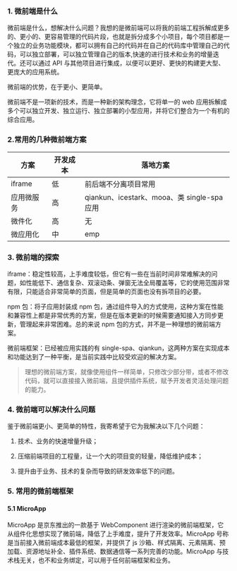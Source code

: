 ### 1. 微前端是什么

微前端是什么，想解决什么问题？我想的是微前端可以将我的前端工程拆解成更多的、更小的、更容易管理的代码片段，也就是拆分成多个小项目，每个项目都是一个独立的业务功能模块，都可以拥有自己的代码并在自己的代码库中管理自己的代码，可以独立部署，可以独立管理自己的版本,快速的进行技术和业务的增量迭代。还可以通过 API 与其他项目进行集成，以便可以更好、更快的构建更大型、更庞大的应用系统。

微前端的优势，在于更小、更简单。

微前端不是一项新的技术，而是一种新的架构理念，它将单一的 web 应用拆解成多个可以独立开发、独立运行、独立部署的小型应用，并将它们整合为一个有机的综合应用。

### 2.常用的几种微前端方案

| 方案       | 开发成本 | 落地方案                                    |
| ---------- | -------- | ------------------------------------------- |
| iframe     | 低       | 前后端不分离项目常用                        |
| 应用微服务 | 高       | qiankun、icestark、mooa、类 single-spa 应用 |
| 微件化     | 高       | 无                                          |
| 微应用化   | 中       | emp                                         |

### 3. 微前端的探索

iframe：稳定性较高，上手难度较低，但它有一些在当前时间非常难解决的问题，如性能低下、通信复杂、双滚动条、弹窗无法全局覆盖等，它的使用范围非常有限，只能适合非常简单的页面，但是简单的页面也没有拆项目的必要。

npm 包：将子应用封装成 npm 包，通过组件导入的方式使用，这种方案在性能和兼容性上都是非常优秀的方案，但是在版本更新的时候需要通知接入方同步更新，管理起来非常困难。总的来说 npm 包的方式，并不是一种理想的微前端方案。

微前端框架：已经被应用实践的有 single-spa、qiankun，这两种方案在实现成本和功能达到了一种平衡，是当前实践中比较受欢迎的解决方案。

> 理想的微前端方案，就像使用组件一样简单，只修改少部分带，或者不修改代码，就可以直接接入微前端，且提供插件系统，赋予开发者灵活处理问题的能力。

### 4. 微前端可以解决什么问题

鉴于微前端更小、更简单的特性，我寄希望于它为我解决以下几个问题：

1. 技术、业务的快速增量升级；

2. 压缩前端项目的工程量，让一个大的项目变的轻量，降低维护成本；

3. 提升由于业务、技术的复杂而导致的研发效率低下的问题。

### 5. 常用的微前端框架

#### 5.1 MicroApp

MicroApp 是京东推出的一款基于 WebComponent 进行渲染的微前端框架，它从组件化思想实现了微前端，降低了上手难度，提升了开发效率。MicroApp 号称是当前接入微前端成本最低的框架，并提供了 js 沙箱、样式隔离、元素隔离、预加载、资源地址补全、插件系统、数据通信等一系列完善的功能。MicroApp 与技术栈无关，也不和业务绑定，可以用于任何前端框架和业务。
